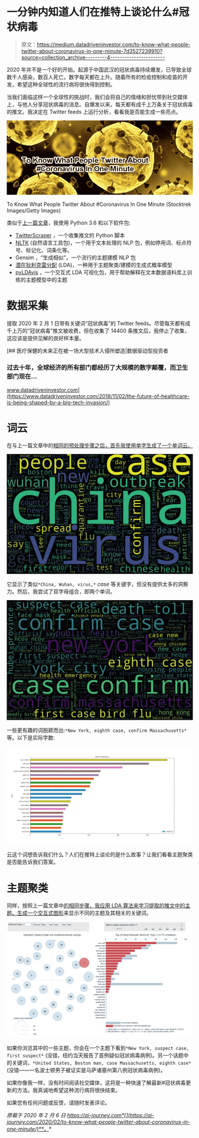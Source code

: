 # 一分钟内知道人们在推特上谈论什么#冠状病毒

> 原文：<https://medium.datadriveninvestor.com/to-know-what-people-twitter-about-coronavirus-in-one-minute-7d3527239910?source=collection_archive---------4----------------------->

2020 年并不是一个好的开始。起源于中国武汉的冠状病毒持续爆发，已导致全球数千人感染，数百人死亡。数字每天都在上升。随着所有的检疫控制和疫苗的开发，希望这种全球性的流行病将很快得到控制。

当我们面临这样一个全球性的挑战时，我们会将自己的情绪和担忧带到社交媒体上，与他人分享冠状病毒的消息。自爆发以来，每天都有成千上万条关于冠状病毒的推文。我决定在 Twitter feeds 上运行分析，看看我是否能生成一些亮点。

![](img/4a02174ca26b63df0a690109d6505c40.png)

To Know What People Twitter About #Coronavirus In One Minute (Stocktrek Images/Getty Images)

类似于[上一篇文章](https://towardsdatascience.com/topic-modeling-of-2019-hr-tech-conference-twitter-d16cf75895b6)，我使用 Python 3.6 和以下软件包:

*   [TwitterScraper](https://github.com/taspinar/twitterscraper) ，一个收集推文的 Python 脚本
*   [NLTK](http://www.nltk.org/) (自然语言工具包)，一个用于文本处理的 NLP 包，例如停用词、标点符号、标记化、词条化等。
*   Gensim ，“生成相似”，一个流行的主题建模 NLP 包
*   [潜在狄利克雷分配](https://en.wikipedia.org/wiki/Latent_Dirichlet_allocation) (LDA)，一种用于主题聚类/建模的生成式概率模型
*   [pyLDAvis](https://github.com/bmabey/pyLDAvis) ，一个交互式 LDA 可视化包，用于帮助解释在文本数据语料库上训练的主题模型中的主题

# 数据采集

提取 2020 年 2 月 1 日带有关键词“冠状病毒”的 Twitter feeds。尽管每天都有成千上万的“冠状病毒”推文被收费，但在收集了 14400 条推文后，我停止了收集，这应该是提供见解的良好样本量。

[](https://www.datadriveninvestor.com/2018/11/02/the-future-of-healthcare-is-being-shaped-by-a-big-tech-invasion/) [## 医疗保健的未来正在被一场大型技术入侵所塑造|数据驱动型投资者

### 过去十年，全球经济的所有部门都经历了大规模的数字颠覆，而卫生部门现在…

www.datadriveninvestor.com](https://www.datadriveninvestor.com/2018/11/02/the-future-of-healthcare-is-being-shaped-by-a-big-tech-invasion/) 

# 词云

在与上一篇文章中的[相同的预处理步骤之后，首先我使用单字生成了一个单词云。](https://towardsdatascience.com/topic-modeling-of-2019-hr-tech-conference-twitter-d16cf75895b6)

![](img/607f8c35b88be952cafecc11d74a9759.png)

它显示了类似`*China, Wuhan, virus,*` *case* 等关键字，但没有提供太多的洞察力。然后，我尝试了双字母组合，即两个单词。

![](img/295166f97341b563cc961e6db40dfc03.png)

一些更有趣的词脱颖而出:`*New York, eighth case, confirm Massachusetts*`等。以下是实际字数:

![](img/99c1ebbd0340fc1a2fba387b41042a3e.png)

云这个词想告诉我们什么？人们在推特上谈论的是什么故事？让我们看看主题聚类是否能告诉我们答案。

# 主题聚类

同样，按照上一篇文章中[的相同步骤，我应用 LDA 算法来学习提取的推文中的主题。](https://towardsdatascience.com/topic-modeling-of-2019-hr-tech-conference-twitter-d16cf75895b6)[生成一个交互式图形](https://ai-journey.com/wp-content/uploads/2020/02/coronavirus_lda.html)来显示不同的主题及其相关的关键词。

![](img/b71861fd5dcc29e51998b138e861257d.png)

如果你浏览其中的一些主题，你会在一个主题下看到`*New York, suspect case, first suspect*` (没错，纽约当天报告了首例疑似冠状病毒病例)。另一个话题中的关键词，`*United States, Boston man, case Massachusetts, eighth case*`(没错——一名波士顿男子被证实是马萨诸塞州第八例冠状病毒病例)。

如果你像我一样，没有时间阅读社交媒体，这将是一种快速了解最新#冠状病毒更新的方法。我真诚地希望这种流行病将很快结束。

如果您有任何问题或反馈，请随时发表评论。

*原载于 2020 年 2 月 6 日 https://ai-journey.com*[](https://ai-journey.com/2020/02/to-know-what-people-twitter-about-coronavirus-in-one-minute/)**。**